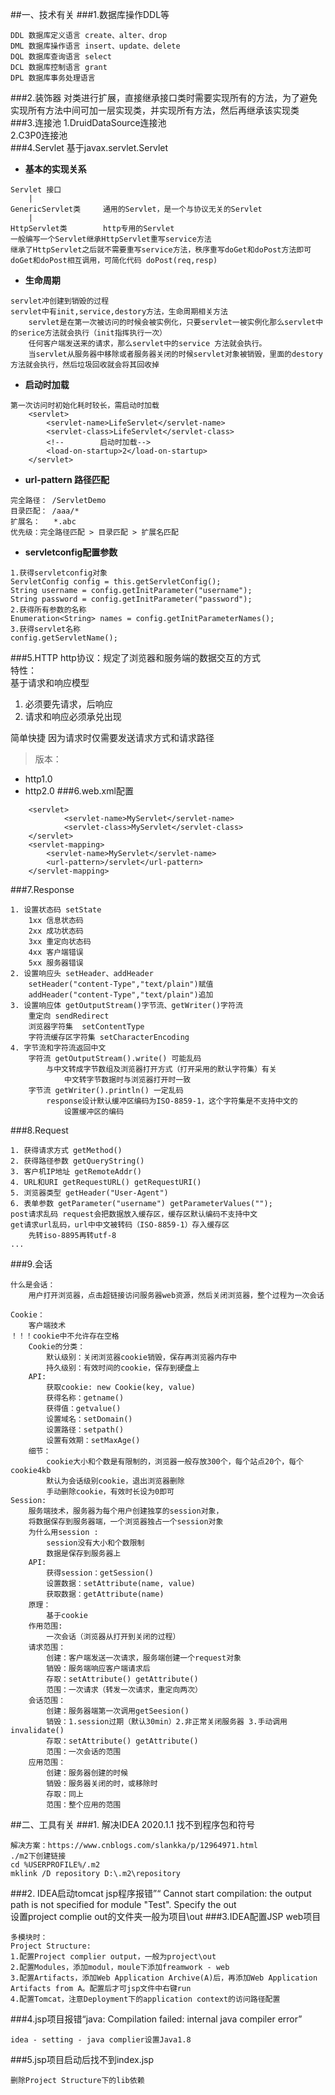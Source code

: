 ##一、技术有关
###1.数据库操作DDL等
```
DDL 数据库定义语言 create、alter、drop
DML 数据库操作语言 insert、update、delete
DQL 数据库查询语言 select
DCL 数据库控制语言 grant
DPL 数据库事务处理语言
```
###2.装饰器
对类进行扩展，直接继承接口类时需要实现所有的方法，为了避免实现所有方法中间可加一层实现类，并实现所有方法，然后再继承该实现类
###3.连接池
1.DruidDataSource连接池    
2.C3P0连接池   
###4.Servlet
基于javax.servlet.Servlet     
- **基本的实现关系**  
```
Servlet 接口
    |
GenericServlet类     通用的Servlet，是一个与协议无关的Servlet
    |
HttpServlet类        http专用的Servlet
一般编写一个Servlet继承HttpServlet重写service方法
继承了HttpServlet之后就不需要重写service方法，秩序重写doGet和doPost方法即可
doGet和doPost相互调用，可简化代码 doPost(req,resp)
```
- **生命周期**
``` 
servlet冲创建到销毁的过程
servlet中有init,service,destory方法，生命周期相关方法
    servlet是在第一次被访问的时候会被实例化，只要servlet一被实例化那么servlet中的serice方法就会执行（init指挥执行一次）
    任何客户端发送来的请求，那么servlet中的service 方法就会执行。
    当servlet从服务器中移除或者服务器关闭的时候servlet对象被销毁，里面的destory方法就会执行，然后垃圾回收就会将其回收掉

```
- **启动时加载**
``` 
第一次访问时初始化耗时较长，需启动时加载
    <servlet>
        <servlet-name>LifeServlet</servlet-name>
        <servlet-class>LifeServlet</servlet-class>
        <!--        启动时加载-->
        <load-on-startup>2</load-on-startup>
    </servlet>
```
- **url-pattern 路径匹配**
``` 
完全路径： /ServletDemo
目录匹配： /aaa/*
扩展名：   *.abc
优先级：完全路径匹配 > 目录匹配 > 扩展名匹配
```
- **servletconfig配置参数**
``` 
1.获得servletconfig对象
ServletConfig config = this.getServletConfig();
String username = config.getInitParameter("username");
String password = config.getInitParameter("password");
2.获得所有参数的名称
Enumeration<String> names = config.getInitParameterNames();
3.获得servlet名称
config.getServletName();
```

###5.HTTP
http协议：规定了浏览器和服务端的数据交互的方式   
特性：  
基于请求和响应模型   
1. 必须要先请求，后响应
2. 请求和响应必须承兑出现

简单快捷
因为请求时仅需要发送请求方式和请求路径     
>版本：     
- http1.0     
- http2.0
###6.web.xml配置
```
    <servlet>
            <servlet-name>MyServlet</servlet-name>
            <servlet-class>MyServlet</servlet-class>
    </servlet>
    <servlet-mapping>
        <servlet-name>MyServlet</servlet-name>
        <url-pattern>/servlet</url-pattern>
    </servlet-mapping>
```
###7.Response
``` 
1. 设置状态码 setState
    1xx 信息状态码
    2xx 成功状态码
    3xx 重定向状态码
    4xx 客户端错误
    5xx 服务器错误
2. 设置响应头 setHeader、addHeader
    setHeader("content-Type","text/plain")赋值
    addHeader("content-Type","text/plain")追加
3. 设置响应体 getOutputStream()字节流、getWriter()字符流
    重定向 sendRedirect
    浏览器字符集  setContentType
    字符流缓存区字符集 setCharacterEncoding
4. 字节流和字符流返回中文
    字符流 getOutputStream().write() 可能乱码
        与中文转成字节数组及浏览器打开方式（打开采用的默认字符集）有关
            中文转字节数据时与浏览器打开时一致
    字节流 getWriter().println() 一定乱码
        response设计默认缓冲区编码为ISO-8859-1，这个字符集是不支持中文的
            设置缓冲区的编码
```
###8.Request
``` 
1. 获得请求方式 getMethod()
2. 获得路径参数 getQueryString()
3. 客户机IP地址 getRemoteAddr()
4. URL和URI getRequestURL() getRequestURI()
5. 浏览器类型 getHeader("User-Agent")
6. 表单参数 getParameter("username") getParameterValues("");
post请求乱码 request会把数据放入缓存区，缓存区默认编码不支持中文
get请求url乱码，url中中文被转码（ISO-8859-1）存入缓存区
    先转iso-8895再转utf-8
...
```
###9.会话
``` 
什么是会话：
    用户打开浏览器，点击超链接访问服务器web资源，然后关闭浏览器，整个过程为一次会话

Cookie：
    客户端技术
！！！cookie中不允许存在空格
    Cookie的分类：
        默认级别：关闭浏览器cookie销毁，保存再浏览器内存中
        持久级别：有效时间的cookie，保存到硬盘上
    API:
        获取cookie: new Cookie(key, value)
        获得名称：getname()
        获得值：getvalue()
        设置域名：setDomain()
        设置路径：setpath()
        设置有效期：setMaxAge()
    细节：
        cookie大小和个数是有限制的，浏览器一般存放300个，每个站点20个，每个cookie4kb
        默认为会话级别cookie，退出浏览器删除
        手动删除cookie，有效时长设为0即可
Session:
    服务端技术，服务器为每个用户创建独享的session对象，
    将数据保存到服务器端，一个浏览器独占一个session对象
    为什么用session :  
        session没有大小和个数限制
        数据是保存到服务器上
    API:
        获得session：getSession()
        设置数据：setAttribute(name, value)
        获取数据：getAttribute(name)
    原理：
        基于cookie
    作用范围:
        一次会话（浏览器从打开到关闭的过程）
    请求范围：
        创建：客户端发送一次请求，服务端创建一个request对象
        销毁：服务端响应客户端请求后
        存取：setAttribute() getAttribute()
        范围：一次请求（转发一次请求，重定向两次）
    会话范围：
        创建：服务器端第一次调用getSeesion()
        销毁：1.session过期（默认30min）2.非正常关闭服务器 3.手动调用invalidate()
        存取：setAttribute() getAttribute()
        范围：一次会话的范围
    应用范围：
        创建：服务器创建的时候
        销毁：服务器关闭的时，或移除时
        存取：同上
        范围：整个应用的范围
```

##二、工具有关
###1. 解决IDEA 2020.1.1 找不到程序包和符号
```
解决方案：https://www.cnblogs.com/slankka/p/12964971.html
./m2下创建链接
cd %USERPROFILE%/.m2
mklink /D repository D:\.m2\repository
```
###2. IDEA启动tomcat jsp程序报错”“
Cannot start compilation: the output path is not specified for module "Test". Specify the out   
设置project complie out的文件夹一般为项目\out
###3.IDEA配置JSP web项目
``` 
多模块时：
Project Structure:
1.配置Project complier output，一般为project\out
2.配置Modules，添加modul，moule下添加freamwork - web
3.配置Artifacts，添加Web Application Archive(A)后，再添加Web Application Artifacts from A。配置后才可jsp文件中右键run
4.配置Tomcat，注意Deployment下的application context的访问路径配置
```
###4.jsp项目报错“java: Compilation failed: internal java compiler error”
```
idea - setting - java complier设置Java1.8
```
###5.jsp项目启动后找不到index.jsp
``` 
删除Project Structure下的lib依赖
```